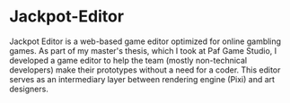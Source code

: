 # Jackpot-Editor
Jackpot Editor is a web-based game editor optimized for online gambling games. As part of my master's thesis, which I took at Paf Game Studio, I developed a game editor to help the team (mostly non-technical developers) make their prototypes without a need for a coder. This editor serves as an intermediary layer between rendering engine (Pixi) and art designers.
